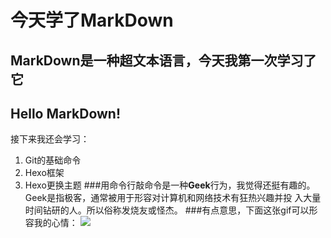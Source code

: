 # 今天学了MarkDown
## MarkDown是一种超文本语言，今天我第一次学习了它
## Hello MarkDown!
接下来我还会学习：

1. Git的基础命令
1. Hexo框架
1. Hexo更换主题
###用命令行敲命令是一种**Geek**行为，我觉得还挺有趣的。
Geek是指极客，通常被用于形容对计算机和网络技术有狂热兴趣并投
入大量时间钻研的人。所以俗称发烧友或怪杰。
###有点意思，下面这张gif可以形容我的心情：
![](https://qgt-style.oss-cn-hangzhou.aliyuncs.com/newcoursep4/g1/g1-2-2/tenor.gif)
